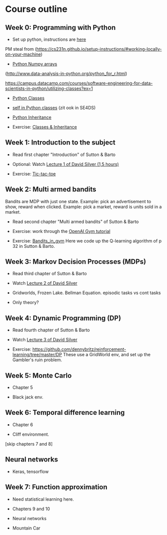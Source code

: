 # Course outline

## Week 0: Programming with Python 

* Set up python, instructions are [here](week_0/setup_python.md)

PM steal from (https://cs231n.github.io/setup-instructions/#working-locally-on-your-machine)

* [Python Numpy arrays](PM)

(http://www.data-analysis-in-python.org/python_for_r.html)

https://campus.datacamp.com/courses/software-engineering-for-data-scientists-in-python/utilizing-classes?ex=1

* [Python Classes](https://www.datacamp.com/community/tutorials/python-oop-tutorial)

* [self in Python classes](https://www.geeksforgeeks.org/self-in-python-class/)
(zit ook in SE4DS)
* [Python Inheritance](https://www.programiz.com/python-programming/inheritance)

* Exercise: [Classes & Inheritance](week_0/oop_exercise.py)

## Week 1: Introduction to the subject

* Read first chapter "Introduction" of Sutton & Barto

* Optional: Watch [Lecture 1 of David Silver (1,5 hours)](https://www.youtube.com/watch?v=2pWv7GOvuf0)

* Exercise: [Tic-tac-toe](week_1/exercise_ttt.md)

## Week 2: Multi armed bandits

Bandits are MDP with just one state.
Example: pick an advertisement to show, reward when clicked.
Example: pick a market, reward is units sold in a market.

* Read second chapter "Multi armed bandits" of Sutton & Barto

* Exercise: work through the [OpenAI Gym tutorial](https://gym.openai.com/docs/)

* Exercise: [Bandits_in_gym](week_2/bandits_gym.md) 
Here we code up the Q-learning algorithm of p 32 in Sutton & Barto.

## Week 3: Markov Decision Processes (MDPs)

* Read third chapter of Sutton & Barto

* Watch [Lecture 2 of David Silver](https://www.youtube.com/watch?v=lfHX2hHRMVQ)

* Gridworlds, Frozen Lake. Bellman Equation.
episodic tasks vs cont tasks

* Only theory?

## Week 4: Dynamic Programming (DP)

* Read fourth chapter of Sutton & Barto

* Watch [Lecture 3 of David Silver](https://www.youtube.com/watch?v=Nd1-UUMVfz4)

* Exercise: https://github.com/dennybritz/reinforcement-learning/tree/master/DP
These use a GridWorld env, and set up the Gambler's ruin problem.

## Week 5: Monte Carlo

* Chapter 5

* Black jack env.

## Week 6: Temporal difference learning

* Chapter 6

* Cliff environment.

[skip chapters 7 and 8]

## Neural networks

* Keras, tensorflow

## Week 7: Function approximation

* Need statistical learning here.

* Chapters 9 and 10

* Neural networks

* Mountain Car
